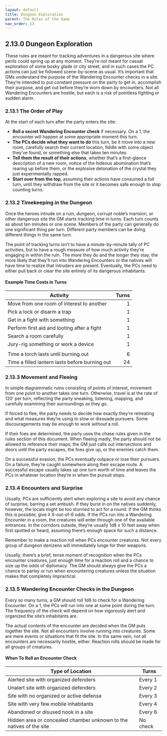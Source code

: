 ```yaml
---
layout: default
title: Dungeon Exploration
parent: The Rules of the Game
nav_order: 13
---
```


## 2.13.0 Dungeon Exploration

These rules are meant for tracking adventures in a dangerous site where perils could spring up at any moment.
They’re not meant for casual exploration of some bosky glade or city street, and in such cases the PC actions can just be followed scene-by-scene as usual.
It’s important that GMs understand the purpose of the Wandering Encounter checks in a site.
They’re intended to put constant pressure on the party to get in, accomplish their purpose, and get out before they’re worn down by encounters.
Not all Wandering Encounters are hostile, but each is a risk of pointless fighting or sudden alarm.

### 2.13.1 The Order of Play

At the start of each turn after the party enters the site:

- **Roll a secret Wandering Encounter check** if necessary.
  On a 1, the encounter will happen at some appropriate moment this turn.
- **The PCs decide what they want to do** this turn, be it move into a new room, carefully search their current location, fiddle with some object they’ve found, or something else that takes ten minutes.
- **Tell them the result of their actions**, whether that’s a first-glance description of a new room, notice of the hideous abomination that’s rearing up before them, or the explosive detonation of the crystal they just experimentally rapped.
- **Start over from the top**, assuming their actions have consumed a full turn, until they withdraw from the site or it becomes safe enough to stop counting turns.

### 2.13.2 Timekeeping in the Dungeon

Once the heroes intrude on a ruin, dungeon, corrupt noble’s mansion, or other dangerous site the GM starts tracking time in turns.
Each turn counts as about ten minutes or one scene.
Members of the party can generally do one significant thing per turn.
Different party members can be doing different things in the same turn.

The point of tracking turns isn’t to have a minute-by-minute tally of PC activities, but to have a rough measure of how much activity they’re engaging in within the ruin.
The more they do and the longer they stay, the more likely that they’ll run into Wandering Encounters or the natives will have time to realize that intruders are present.
Eventually, the PCs need to either pull back or clear the site entirely of its dangerous inhabitants.

#### Example Time Costs in Turns

| Activity                                       | Turns |
| ---------------------------------------------- | ----: |
| Move from one room of interest to another      |     1 |
| Pick a lock or disarm a trap                   |     1 |
| Get in a fight with something                  |     1 |
| Perform first aid and looting after a fight    |     1 |
| Search a room carefully                        |     1 |
| Jury-rig something or work a device            |     1 |
|                                                |       |
| Time a torch lasts until burning out           |     6 |
| Time a filled lantern lasts before burning out |    24 |

### 2.13.3 Movement and Fleeing

In simple diagrammatic ruins consisting of points of interest, movement from one point to another takes one turn.
Otherwise, travel is at the rate of 120’ per turn, reflecting the party sneaking, listening, mapping, and carefully examining their surroundings as they go.

If forced to flee, the party needs to decide how exactly they’re retreating and what measures they’re using to slow or dissuade pursuers.
Some discouragements may be enough to work without a roll.

If their foes are determined, the party uses the chase rules given in the rules section of this document.
When fleeing madly, the party should not be allowed to reference their maps; the GM just calls out intersections and doors until the party escapes, the foes give up, or the enemies catch them.

On a successful evasion, the PCs eventually outpace or lose their pursuers.
On a failure, they’re caught somewhere along their escape route.
A successful escape usually takes up one turn worth of time and leaves the PCs in whatever location they’re in when the pursuit stops.

### 2.13.4 Encounters and Surprise

Usually, PCs are sufficiently alert when exploring a site to avoid any chance of surprise, barring a set ambush.
If they burst in on the natives suddenly, however, the locals might be too stunned to act for a round.
If the GM thinks this is possible, give it X-out-of-6 odds.
If the PCs run into a Wandering Encounter in a room, the creatures will enter through one of the available entrances.
In the corridors outside, they’re usually 1d8 x 10 feet away when first spotted or heard, assuming there’s enough space for such a distance.

Remember to make a reaction roll when PCs encounter creatures.
Not every group of dungeon denizens will immediately lunge for their weapons.

Usually, there’s a brief, tense moment of recognition when the PCs encounter creatures, just enough time for a reaction roll and a chance to size up the odds of diplomacy.
The GM should always give the PCs a chance to parley or run when encountering creatures unless the situation makes that completely impractical.

### 2.13.5 Wandering Encounter Checks in the Dungeon

Every so many turns, a GM should roll 1d6 to check for a Wandering Encounter.
On a 1, the PCs will run into one at some point during the turn.
The frequency of the check will depend on how vigorously alert and organized the site’s inhabitants are.

The actual contents of the encounter are decided when the GM puts together the site.
Not all encounters involve running into creatures.
Some are mere events or situations that fit the site.
In the same vein, not all encounters are necessarily hostile, either.
Reaction rolls should be made for all groups of creatures.

#### When To Roll an Encounter Check

| Type of Location                                                    | Turns    |
| ------------------------------------------------------------------- | -------- |
| Alerted site with organized defenders                               | Every 1  |
| Unalert site with organized defenders                               | Every 2  |
| Site with no organized or active defense                            | Every 3  |
| Site with very few mobile inhabitants                               | Every 4  |
| Abandoned or disused nook in a site                                 | Every 6  |
| Hidden area or concealed chamber unknown to the natives of the site | No check |
